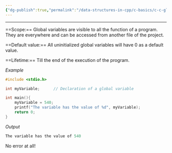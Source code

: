 ```yaml
---
{"dg-publish":true,"permalink":"/data-structures-in-cpp/c-basics/c-c-global-variables/"}
---
```


---

==Scope:== Global variables are visible to all the function of a program. They are everywhere and can be accessed from another file of the project.

==Default value:== All uninitialized global variables will have 0 as a default value.

==Lifetime:== Till the end of the execution of the program.

_Example_
```c++
#include <stdio.h>

int myVariable;      // Declaration of a global variable

int main(){
	myVariable = 540;
	printf("The variable has the value of %d", myVariable);
	return 0;
}
```

_Output_
```c++
The variable has the value of 540
```
No error at all!